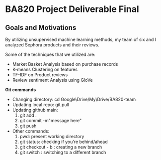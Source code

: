 # BA820 Project Deliverable Final #

## Goals and Motivations ##
By utilizing unsupervised machine learning methods, my team of six and I analyzed Sephora products and their reviews. 

Some of the techniques that we utilized are:
- Market Basket Analysis based on purchase records
- K-means Clustering on features
- TF-IDF on Product reviews
- Review sentiment Analysis using GloVe


**Git commands**
- Changing directory: cd Google\Drive/My\Drive/BA820-team
- Updating local repo: git pull
- Updating github main:
    1. git add .
    2. git commit -m"message here"
    3. git push
- Other commands:
    1. pwd:  present working directory
    2. git status: checking if you're behind/ahead
    3. git checkout - b <branch-name>: creating a new branch
    4. git switch <branch-name>: switching to a different branch
